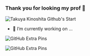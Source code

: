 ### Thank you for looking my prof 👋

<!--
**TakuyaKinoshita/TakuyaKinoshita** is a ✨ _special_ ✨ repository because its `README.md` (this file) appears on your GitHub profile.

Here are some ideas to get you started:

- 🌱 I’m currently learning ...
- 👯 I’m looking to collaborate on ...
- 🤔 I’m looking for help with ...
- 💬 Ask me about ...
- 📫 How to reach me: ...
- ⚡ Fun fact: ...
--> 

![Takuya Kinoshita Github's Start](https://github-readme-stats.vercel.app/api?username=TakuyaKinoshita&show_icons=true&count_private=true&theme=nord )

- 🔭 I’m currently working on ...

![GitHub Extra Pins](https://github-readme-stats.vercel.app/api/pin/?username=TakuyaKinoshita&repo=JS_DarkMode)

![GitHub Extra Pins](https://github-readme-stats.vercel.app/api/pin/?username=TakuyaKinoshita&repo=HoloCarry)
